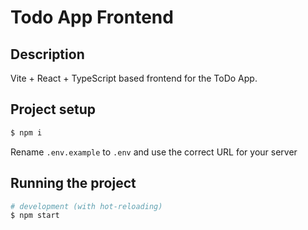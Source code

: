 # Todo App Frontend

## Description

Vite + React + TypeScript based frontend for the ToDo App.

## Project setup

```bash
$ npm i
```

Rename `.env.example` to `.env` and use the correct URL for your server

## Running the project

```bash
# development (with hot-reloading)
$ npm start
```
